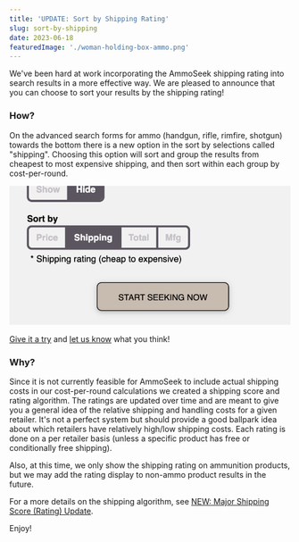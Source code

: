 ```yaml
---
title: 'UPDATE: Sort by Shipping Rating'
slug: sort-by-shipping
date: 2023-06-18
featuredImage: './woman-holding-box-ammo.png'
---
```


We've been hard at work incorporating the AmmoSeek shipping rating into search results in a more effective way. We are pleased to announce that you can choose to sort your results by the shipping rating!

### How?
On the advanced search forms for ammo (handgun, rifle, rimfire, shotgun) towards the bottom there is a new option in the sort by selections called "shipping". Choosing this option will sort and group the results from cheapest to most expensive shipping, and then sort within each group by cost-per-round.

![Sort By Shipping](./sort-by-shipping.png)

[Give it a try](https://ammoseek.com/) and [let us know](https://ammoseek.com/contact/) what you think!

### Why?
Since it is not currently feasible for AmmoSeek to include actual shipping costs in our cost-per-round calculations we created a shipping score and rating algorithm. The ratings are updated over time and are meant to give you a general idea of the relative shipping and handling costs for a given retailer. It's not a perfect system but should provide a good ballpark idea about which retailers have relatively high/low shipping costs. Each rating is done on a per retailer basis (unless a specific product has free or conditionally free shipping).

Also, at this time, we only show the shipping rating on ammunition products, but we may add the rating display to non-ammo product results in the future.

For a more details on the shipping algorithm, see [NEW: Major Shipping Score (Rating) Update](/posts/shipping-score).

Enjoy!
